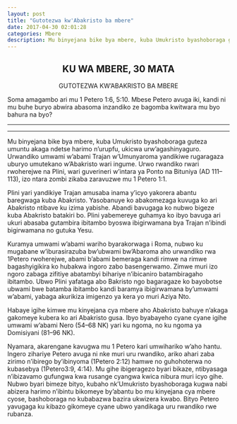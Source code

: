 ```yaml
---
layout: post
title: "Gutotezwa kw'Abakristo ba mbere"
date: 2017-04-30 02:01:28
categories: Mbere
description: Mu binyejana bike bya mbere, kuba Umukristo byashoboraga guteza umuntu akaga ndetse harimo n’urupfu, ukicwa urw’agashinyaguro. Urwandiko umwami w’abami Trajan w’Umunyaroma yandikiwe rugaragaza uburyo umutekano w’Abakristo wari ingume.
---
```


<h2 align="center"> KU WA MBERE, 30 MATA</h2>

<p align="center"> GUTOTEZWA KW’ABAKRISTO BA MBERE </p>

<p class="icyokwibukwa">Soma amagambo ari mu 1 Petero 1:6, 5:10. Mbese Petero avuga iki, kandi ni mu buhe buryo abwira abasoma inzandiko ze bagomba kwitwara mu byo bahura na byo?</p>

________________________________________

________________________________________


Mu binyejana bike bya mbere, kuba Umukristo byashoboraga guteza umuntu akaga ndetse harimo n’urupfu, ukicwa urw’agashinyaguro. Urwandiko umwami w’abami Trajan w’Umunyaroma yandikiwe rugaragaza uburyo umutekano w’Abakristo wari ingume. Urwo rwandiko rwari rwoherejwe na Plini, wari guverineri w’intara ya Ponto na Bituniya (AD 111–113), izo ntara zombi zikaba zaravuzwe mu 1 Petero 1:1. 

Plini yari yandikiye Trajan amusaba inama y’icyo yakorera abantu baregwaga kuba Abakristo. Yasobanuye ko abakomezaga kuvuga ko ari Abakristo ntibave ku izima yabishe. Abandi bavugaga ko nubwo bigeze kuba Abakristo batakiri bo. Plini yabemereye guhamya ko ibyo bavuga ari ukuri abasaba gutambira ibitambo byoswa ibigirwamana bya Trajan n’ibindi bigirwamana no gutuka Yesu.

Kuramya umwami w’abami wariho byarakorwaga i Roma, nubwo ku mugabane w’iburasirazuba bw’ubwami bw’Abaroma aho urwandiko rwa 1Petero rwoherejwe, abami b’abami bemeraga kandi rimwe na rimwe bagashyigikira ko hubakwa ingoro zabo basengerwamo. Zimwe muri izo ngoro zabaga zifitiye abatambyi bihariye n’ibicaniro batambiragaho ibitambo. Ubwo Plini yafataga abo Bakristo ngo bagaragaze ko bayobotse ubwami bwe batamba ibitambo kandi baramya ibigirwamana by’umwami w’abami, yabaga akurikiza imigenzo ya kera yo muri Aziya Nto.

Habaye igihe kimwe mu kinyejana cya mbere aho Abakristo bahuye n’akaga gakomeye kubera ko ari Abakristo gusa. Ibyo byabayeho cyane cyane igihe umwami w’abami Nero (54–68 NK) yari ku ngoma, no ku ngoma ya Domisiyani (81–96 NK).

Nyamara, akarengane kavugwa mu 1 Petero kari umwihariko w’aho hantu.  Ingero zihariye Petero avuga ni nke muri uru rwandiko, ariko ahari zaba zirimo n’ibirego by’ibinyoma (1Petero 2:12) hamwe no guhohoterwa no kubasebya (1Petero3:9, 4:14).  Mu gihe ibigeragezo byari bikaze, ntibyasaga n’ibizavamo gufungwa kwa rusange cyangwa kwica nibura muri icyo gihe. Nubwo byari bimeze bityo, kubaho nk’Umukristo byashoboraga kugwa nabi abizera harimo n’ibintu bikomeye by’abantu bo mu kinyejana cya mbere cyose, bashoboraga no kubabazwa bazira ukwizera kwabo. Bityo Petero yavugaga ku kibazo gikomeye cyane ubwo yandikaga uru rwandiko rwe rubanza.
